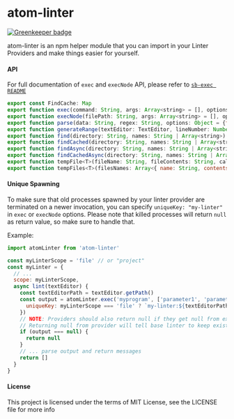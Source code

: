 atom-linter
===========

[![Greenkeeper badge](https://badges.greenkeeper.io/steelbrain/atom-linter.svg)](https://greenkeeper.io/)

atom-linter is an npm helper module that you can import in your Linter Providers
and make things easier for yourself.

#### API

For full documentation of `exec` and `execNode` API, please refer to [`sb-exec README`](https://github.com/steelbrain/exec/blob/master/README.md)

```js
export const FindCache: Map
export function exec(command: String, args: Array<string> = [], options: Object): Promise
export function execNode(filePath: String, args: Array<string> = [], options: Object): Promise
export function parse(data: String, regex: String, options: Object = {flags: 'g'}): Array<Linter$Message>
export function generateRange(textEditor: TextEditor, lineNumber: Number = 0, colStart: Number = <firstTextColumn>): Array
export function find(directory: String, names: String | Array<string>): ?String
export function findCached(directory: String, names: String | Array<string>): ?String
export function findAsync(directory: String, names: String | Array<string>): Promise<?String>
export function findCachedAsync(directory: String, names: String | Array<string>): Promise<?String>
export function tempFile<T>(fileName: String, fileContents: String, callback: Function<T>): Promise<T>
export function tempFiles<T>(filesNames: Array<{ name: String, contents: String }>, callback: Function<T>): Promise<T>
```

#### Unique Spawning

To make sure that old processes spawned by your linter provider are terminated on a newer invocation, you can specify `uniqueKey: "my-linter"` in `exec` or `execNode` options. Please note that killed processes will return `null` as return value, so make sure to handle that.

Example:

```js
import atomLinter from 'atom-linter'

const myLinterScope = 'file' // or "project"
const myLinter = {
  // ...
  scope: myLinterScope,
  async lint(textEditor) {
    const textEditorPath = textEditor.getPath()
    const output = atomLinter.exec('myprogram', ['parameter1', 'parameter2'], {
      uniqueKey: myLinterScope === 'file' ? `my-linter:${textEditorPath}` : 'my-linter'
    })
    // NOTE: Providers should also return null if they get null from exec
    // Returning null from provider will tell base linter to keep existing messages
    if (output === null) {
      return null
    }
    // ... parse output and return messages
    return []
  }
}
```

#### License

This project is licensed under the terms of MIT License, see the LICENSE file for more info
